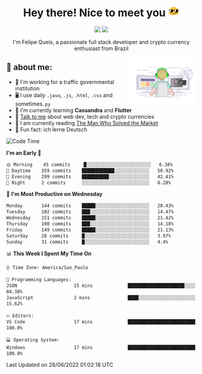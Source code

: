 
<h1 align="center">Hey there! Nice to meet you <img src="assets/sunglasses.gif" width="30"/></h1>

<p align="center">
  <a href="https://www.linkedin.com/in/fqueis"><img src="https://img.shields.io/badge/-LinkedIn-blue?style=flat&logo=Linkedin&logoColor=white" /></a>
  <a href="mailto:fqueis@gmail.com"><img src="https://img.shields.io/badge/-Gmail-c14438?style=flat&logo=Gmail&logoColor=white" /></a>
</p>

<p align="center">I'm Felipe Queis, a passionate full stack developer and crypto currency enthusiast from Brazil</p>

<img width="35%" align="right" alt="fqueis" src="assets/profile.gif" /></p>

## 🤵 about me:

- 🏢 I'm working for a traffic governmental institution
- 🖥️ I use daily `.java`, `.js`, `.html`, `.css` and sometimes`.py`
- 🌱 I'm currently learning **Cassandra** and **Flutter**
- 💬 [Talk to me](https://github.com/fqueis/fqueis/discussions) about web dev, tech and crypto currencies
- 📖 I am currently reading [The Man Who Solved the Market](https://amzn.com/073521798X)
- 💭 Fun fact: ich lerne Deutsch

<!--START_SECTION:waka-->
![Code Time](http://img.shields.io/badge/Code%20Time-0%20secs-blue)

**I'm an Early 🐤** 

```text
🌞 Morning    45 commits     █░░░░░░░░░░░░░░░░░░░░░░░░   6.38% 
🌆 Daytime    359 commits    ████████████░░░░░░░░░░░░░   50.92% 
🌃 Evening    299 commits    ██████████░░░░░░░░░░░░░░░   42.41% 
🌙 Night      2 commits      ░░░░░░░░░░░░░░░░░░░░░░░░░   0.28%

```
📅 **I'm Most Productive on Wednesday** 

```text
Monday       144 commits    █████░░░░░░░░░░░░░░░░░░░░   20.43% 
Tuesday      102 commits    ███░░░░░░░░░░░░░░░░░░░░░░   14.47% 
Wednesday    151 commits    █████░░░░░░░░░░░░░░░░░░░░   21.42% 
Thursday     100 commits    ███░░░░░░░░░░░░░░░░░░░░░░   14.18% 
Friday       149 commits    █████░░░░░░░░░░░░░░░░░░░░   21.13% 
Saturday     28 commits     █░░░░░░░░░░░░░░░░░░░░░░░░   3.97% 
Sunday       31 commits     █░░░░░░░░░░░░░░░░░░░░░░░░   4.4%

```


📊 **This Week I Spent My Time On** 

```text
⌚︎ Time Zone: America/Sao_Paulo

💬 Programming Languages: 
JSON                     15 mins             █████████████████████░░░░   84.38% 
JavaScript               2 mins              ████░░░░░░░░░░░░░░░░░░░░░   15.62%

🔥 Editors: 
VS Code                  17 mins             █████████████████████████   100.0%

💻 Operating System: 
Windows                  17 mins             █████████████████████████   100.0%

```


 Last Updated on 28/06/2022 01:02:18 UTC
<!--END_SECTION:waka-->
